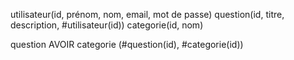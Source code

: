 utilisateur(id, prénom, nom, email, mot de passe)
question(id, titre, description, #utilisateur(id))
categorie(id, nom)

question AVOIR categorie (#question(id), #categorie(id))